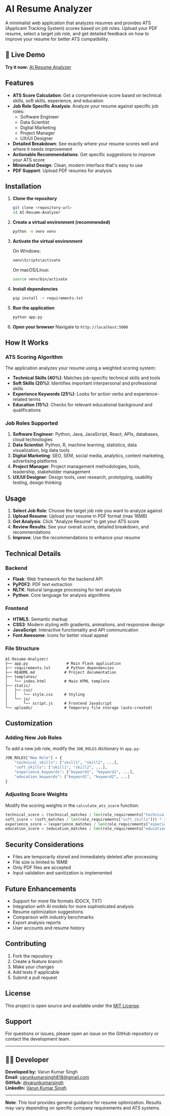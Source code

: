 # AI Resume Analyzer

A minimalist web application that analyzes resumes and provides ATS (Applicant Tracking System) scores based on job roles. Upload your PDF resume, select a target job role, and get detailed feedback on how to improve your resume for better ATS compatibility.

## 🚀 Live Demo

**Try it now:** [AI Resume Analyzer](https://ai-resume-analyzer-teal.vercel.app/)

## Features

- **ATS Score Calculation**: Get a comprehensive score based on technical skills, soft skills, experience, and education
- **Job Role Specific Analysis**: Analyze your resume against specific job roles:
  - Software Engineer
  - Data Scientist
  - Digital Marketing
  - Project Manager
  - UX/UI Designer
- **Detailed Breakdown**: See exactly where your resume scores well and where it needs improvement
- **Actionable Recommendations**: Get specific suggestions to improve your ATS score
- **Minimalist Design**: Clean, modern interface that's easy to use
- **PDF Support**: Upload PDF resumes for analysis

## Installation

1. **Clone the repository**
   ```bash
   git clone <repository-url>
   cd AI-Resume-Analyzer
   ```

2. **Create a virtual environment (recommended)**
   ```bash
   python -m venv venv
   ```

3. **Activate the virtual environment**
   
   On Windows:
   ```bash
   venv\Scripts\activate
   ```
   
   On macOS/Linux:
   ```bash
   source venv/bin/activate
   ```

4. **Install dependencies**
   ```bash
   pip install -r requirements.txt
   ```

5. **Run the application**
   ```bash
   python app.py
   ```

6. **Open your browser**
   Navigate to `http://localhost:5000`

## How It Works

### ATS Scoring Algorithm

The application analyzes your resume using a weighted scoring system:

- **Technical Skills (40%)**: Matches job-specific technical skills and tools
- **Soft Skills (20%)**: Identifies important interpersonal and professional skills
- **Experience Keywords (25%)**: Looks for action verbs and experience-related terms
- **Education (15%)**: Checks for relevant educational background and qualifications

### Job Roles Supported

1. **Software Engineer**: Python, Java, JavaScript, React, APIs, databases, cloud technologies
2. **Data Scientist**: Python, R, machine learning, statistics, data visualization, big data tools
3. **Digital Marketing**: SEO, SEM, social media, analytics, content marketing, advertising platforms
4. **Project Manager**: Project management methodologies, tools, leadership, stakeholder management
5. **UX/UI Designer**: Design tools, user research, prototyping, usability testing, design thinking

## Usage

1. **Select Job Role**: Choose the target job role you want to analyze against
2. **Upload Resume**: Upload your resume in PDF format (max 16MB)
3. **Get Analysis**: Click "Analyze Resume" to get your ATS score
4. **Review Results**: See your overall score, detailed breakdown, and recommendations
5. **Improve**: Use the recommendations to enhance your resume

## Technical Details

### Backend
- **Flask**: Web framework for the backend API
- **PyPDF2**: PDF text extraction
- **NLTK**: Natural language processing for text analysis
- **Python**: Core language for analysis algorithms

### Frontend
- **HTML5**: Semantic markup
- **CSS3**: Modern styling with gradients, animations, and responsive design
- **JavaScript**: Interactive functionality and API communication
- **Font Awesome**: Icons for better visual appeal

### File Structure
```
AI-Resume-Analyzer/
├── app.py                 # Main Flask application
├── requirements.txt       # Python dependencies
├── README.md             # Project documentation
├── templates/
│   └── index.html        # Main HTML template
├── static/
│   ├── css/
│   │   └── style.css     # Styling
│   └── js/
│       └── script.js     # Frontend JavaScript
└── uploads/              # Temporary file storage (auto-created)
```

## Customization

### Adding New Job Roles

To add a new job role, modify the `JOB_ROLES` dictionary in `app.py`:

```python
JOB_ROLES["New Role"] = {
    "technical_skills": ["skill1", "skill2", ...],
    "soft_skills": ["skill1", "skill2", ...],
    "experience_keywords": ["keyword1", "keyword2", ...],
    "education_keywords": ["keyword1", "keyword2", ...]
}
```

### Adjusting Score Weights

Modify the scoring weights in the `calculate_ats_score` function:

```python
technical_score = (technical_matches / len(role_requirements["technical_skills"])) * 40  # 40% weight
soft_score = (soft_matches / len(role_requirements["soft_skills"])) * 20              # 20% weight
experience_score = (experience_matches / len(role_requirements["experience_keywords"])) * 25  # 25% weight
education_score = (education_matches / len(role_requirements["education_keywords"])) * 15     # 15% weight
```

## Security Considerations

- Files are temporarily stored and immediately deleted after processing
- File size is limited to 16MB
- Only PDF files are accepted
- Input validation and sanitization is implemented

## Future Enhancements

- Support for more file formats (DOCX, TXT)
- Integration with AI models for more sophisticated analysis
- Resume optimization suggestions
- Comparison with industry benchmarks
- Export analysis reports
- User accounts and resume history

## Contributing

1. Fork the repository
2. Create a feature branch
3. Make your changes
4. Add tests if applicable
5. Submit a pull request

## License

This project is open source and available under the [MIT License](LICENSE).

## Support

For questions or issues, please open an issue on the GitHub repository or contact the development team.

---

## 👨‍💻 Developer

**Developed by:** Varun Kumar Singh  
**Email:** varunkumarsingh818@gmail.com  
**GitHub:** [@varunkumarsingh](https://github.com/varunkumarsingh)  
**LinkedIn:** [Varun Kumar Singh](https://www.linkedin.com/in/varun-kumar-singh-267951269/)

---

**Note**: This tool provides general guidance for resume optimization. Results may vary depending on specific company requirements and ATS systems.
